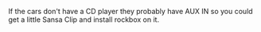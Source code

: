 If the cars don't have a CD player they probably have AUX IN so you could get a little Sansa Clip and install rockbox on it.
